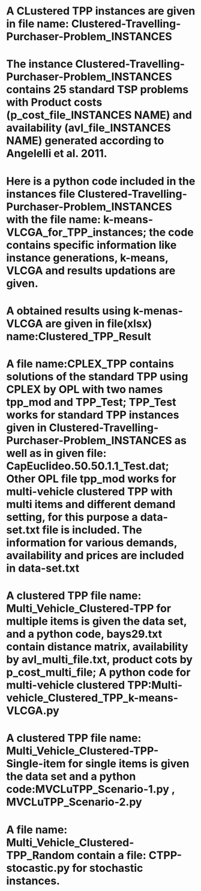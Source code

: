 # A CLustered TPP instances are given in file name: Clustered-Travelling-Purchaser-Problem_INSTANCES
# The instance Clustered-Travelling-Purchaser-Problem_INSTANCES contains 25 standard TSP problems with Product costs (p_cost_file_INSTANCES NAME) and availability (avl_file_INSTANCES NAME) generated according to Angelelli et al. 2011.
# Here is a python code included in the instances file Clustered-Travelling-Purchaser-Problem_INSTANCES with the file name: k-means-VLCGA_for_TPP_instances; the code contains specific information like instance generations, k-means, VLCGA and results updations are given.
# A obtained results using k-menas-VLCGA are given in file(xlsx) name:Clustered_TPP_Result
# A file name:CPLEX_TPP contains solutions of the standard TPP using CPLEX by OPL with two names tpp_mod and TPP_Test; TPP_Test works for standard TPP instances given in Clustered-Travelling-Purchaser-Problem_INSTANCES as well as in given file: CapEuclideo.50.50.1.1_Test.dat; Other OPL file tpp_mod works for multi-vehicle clustered TPP with multi items and different demand setting, for this purpose a data-set.txt file is included. The information for various demands, availability and prices are included in data-set.txt
# A clustered TPP file name: Multi_Vehicle_Clustered-TPP for multiple items is given the data set, and a python code, bays29.txt contain distance matrix, availability by avl_multi_file.txt, product cots by p_cost_multi_file; A python code for multi-vehicle clustered TPP:Multi-vehicle_Clustered_TPP_k-means-VLCGA.py
# A clustered TPP file name: Multi_Vehicle_Clustered-TPP-Single-item for single items is given the data set and a python code:MVCLuTPP_Scenario-1.py , MVCLuTPP_Scenario-2.py
# A file name: Multi_Vehicle_Clustered-TPP_Random contain a file: CTPP-stocastic.py for stochastic instances.


